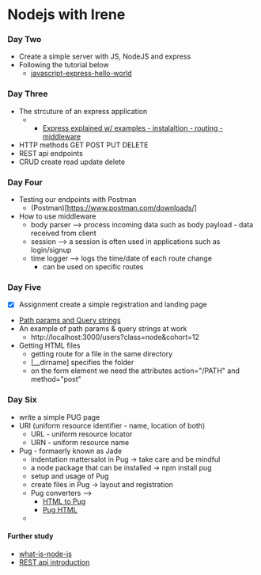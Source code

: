 # Nodejs with Irene
### Day Two
- Create a simple server with JS, NodeJS and express
- Following the tutorial below
  - [javascript-express-hello-world](https://wsvincent.com/javascript-express-hello-world/)

### Day Three
- The strcuture of an express application 
  -   - [Express explained w/ examples - instalaltion - routing - middleware ](https://www.freecodecamp.org/news/express-explained-with-examples-installation-routing-middleware-and-more/)
- HTTP methods GET POST PUT DELETE
- REST api endpoints
- CRUD create read update delete
### Day Four
- Testing our endpoints with Postman
  - (Postman)[https://www.postman.com/downloads/]
- How to use middleware
  - body parser --> process incoming data such as body payload - data received from client
  - session --> a session is often used in applications such as login/signup
  - time logger --> logs the time/date of each route change
    - can be used on specific routes

### Day Five
- [x] Assignment create a simple registration and landing page 
- [Path params and Query strings](https://faun.pub/a-quick-look-into-path-parameters-and-query-strings-6e839110f9b)
- An example of path params & query strings at work
  - http://localhost:3000/users?class=node&cohort=12 
- Getting HTML files 
  - getting route for a file in the same directory
  - [__dirname] specifies the folder
  - on the form element we need the attributes action="/PATH" and method="post"

### Day Six
- write a simple PUG page
- URI (uniform resource identifier - name, location of both)
  - URL - uniform resource locator 
  - URN - uniform resource name
- Pug - formaerly known as Jade
  - indentation mattersalot in Pug -> take care and be mindful
  - a node package that can be installed -> npm install pug
  - setup and usage of Pug
  - create files in Pug -> layout and registration
  - Pug converters --> 
    - [HTML to Pug](https://html-to-pug.com/)
    - [Pug HTML](https://pughtml.com/)
  - 

#### Further study
  - [what-is-node-js](https://kinsta.com/knowledgebase/what-is-node-js/#:~:text=a%20word%3A%20no.-,Node)
  - [REST api introduction](https://www.geeksforgeeks.org/rest-api-introduction/)